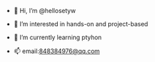 - 👋 Hi, I’m @hellosetyw
- 👀 I’m interested in hands-on and project-based
- 🌱 I’m currently learning ptyhon

- 📫 email:848384976@qq.com

<!---
hellosetyw/hellosetyw is a ✨ special ✨ repository because its `README.md` (this file) appears on your GitHub profile.
You can click the Preview link to take a look at your changes.
--->
